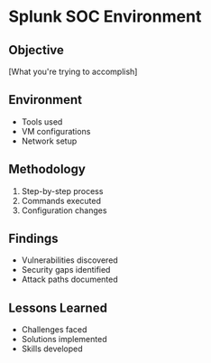 # Splunk SOC Environment

## Objective
[What you're trying to accomplish]

## Environment
- Tools used
- VM configurations
- Network setup

## Methodology
1. Step-by-step process
2. Commands executed
3. Configuration changes

## Findings
- Vulnerabilities discovered
- Security gaps identified
- Attack paths documented

## Lessons Learned
- Challenges faced
- Solutions implemented
- Skills developed
